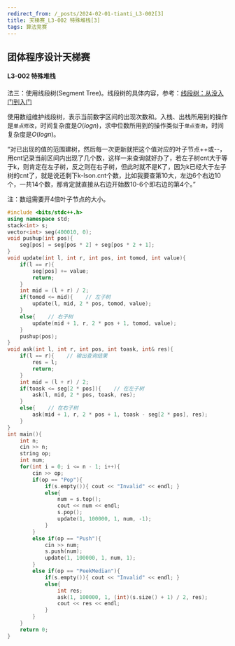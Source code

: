 ```yaml
---
redirect_from: /_posts/2024-02-01-tianti_L3-002[3]
title: 天梯赛_L3-002 特殊堆栈[3]
tags: 算法竞赛
---
```


## 团体程序设计天梯赛

#### L3-002 特殊堆栈

法三：使用线段树(Segment Tree)。线段树的具体内容，参考：<a href='https://zhuanlan.zhihu.com/p/647955721'>线段树：从没入门到入门</a>

使用数组维护线段树，表示当前数字区间的出现次数和。入栈、出栈所用到的操作是`单点修改`，时间复杂度是$O(logn)$，求中位数所用到的操作类似于`单点查询`，时间复杂度是$O(logn)$。

“对已出现的值的范围建树，然后每一次更新就把这个值对应的叶子节点++或--，用cnt记录当前区间内出现了几个数，这样一来查询就好办了，若左子树cnt大于等于k，则肯定在左子树，反之则在右子树，但此时就不是K了，因为k已经大于左子树的cnt了，就是说还剩下k-lson.cnt个数，比如我要查第10大，左边6个右边10个，一共14个数，那肯定就直接从右边开始数10-6个即右边的第4个。”

注：数组需要开4倍叶子节点的大小。

```cpp
#include <bits/stdc++.h>
using namespace std;
stack<int> s;
vector<int> seg(400010, 0);
void pushup(int pos){
    seg[pos] = seg[pos * 2] + seg[pos * 2 + 1];
}
void update(int l, int r, int pos, int tomod, int value){
    if(l == r){
        seg[pos] += value;
        return;
    }
    int mid = (l + r) / 2;
    if(tomod <= mid){    // 左子树
        update(l, mid, 2 * pos, tomod, value);
    }
    else{    // 右子树
        update(mid + 1, r, 2 * pos + 1, tomod, value);
    }
    pushup(pos);
}
void ask(int l, int r, int pos, int toask, int& res){
    if(l == r){    // 输出查询结果
        res = l;
        return;
    }
    int mid = (l + r) / 2;
    if(toask <= seg[2 * pos]){    // 在左子树
        ask(l, mid, 2 * pos, toask, res);
    }
    else{    // 在右子树
        ask(mid + 1, r, 2 * pos + 1, toask - seg[2 * pos], res);
    }
}
int main(){
    int n;
    cin >> n;
    string op;
    int num;
    for(int i = 0; i <= n - 1; i++){
        cin >> op;
        if(op == "Pop"){
            if(s.empty()){ cout << "Invalid" << endl; }
            else{
                num = s.top();
                cout << num << endl;
                s.pop();
                update(1, 100000, 1, num, -1);
            }
        }
        else if(op == "Push"){
            cin >> num;
            s.push(num);
            update(1, 100000, 1, num, 1);
        }
        else if(op == "PeekMedian"){
            if(s.empty()){ cout << "Invalid" << endl; }
            else{
                int res;
                ask(1, 100000, 1, (int)(s.size() + 1) / 2, res);
                cout << res << endl;
            }
        }
    }
    return 0;
}
```
